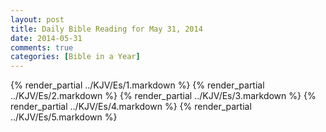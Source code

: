 ```yaml
---
layout: post
title: Daily Bible Reading for May 31, 2014
date: 2014-05-31
comments: true
categories: [Bible in a Year]
---
```

{% render_partial ../KJV/Es/1.markdown %}
{% render_partial ../KJV/Es/2.markdown %}
{% render_partial ../KJV/Es/3.markdown %}
{% render_partial ../KJV/Es/4.markdown %}
{% render_partial ../KJV/Es/5.markdown %}
